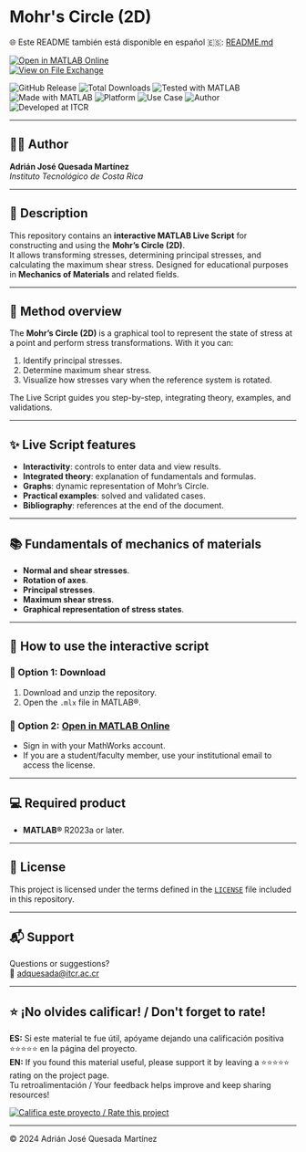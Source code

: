 # Mohr's Circle (2D)

🌐 Este README también está disponible en español 🇪🇸: [README.md](README.md)

[![Open in MATLAB Online](https://www.mathworks.com/images/responsive/global/open-in-matlab-online.svg)](https://matlab.mathworks.com/open/github/v1?repo=adriancrc/Circulo-de-Mohr)  
[![View on File Exchange](https://www.mathworks.com/matlabcentral/images/matlab-file-exchange.svg)](https://la.mathworks.com/matlabcentral/fileexchange/)  

![GitHub Release](https://img.shields.io/github/v/release/adriancrc/Circulo-de-Mohr)
![Total Downloads](https://img.shields.io/github/downloads/adriancrc/Circulo-de-Mohr/total)
![Tested with MATLAB](https://img.shields.io/endpoint?url=https%3A%2F%2Fraw.githubusercontent.com%2Fadriancrc%2FCirculo-de-Mohr%2Fmain%2Freport%2Fbadge%2Ftested_with.json)
![Made with MATLAB](https://img.shields.io/badge/Made%20with-MATLAB-blue)
![Platform](https://img.shields.io/badge/Platform-Windows%20%7C%20macOS%20%7C%20Linux-lightgrey)
![Use Case](https://img.shields.io/badge/Use-Educational-success)
![Author](https://img.shields.io/badge/Author-Adrián%20Quesada%20Martínez-blueviolet)
![Developed at ITCR](https://img.shields.io/badge/Developed%20at-ITCR-blue)

---

## 👨‍💻 Author
**Adrián José Quesada Martínez**  
*Instituto Tecnológico de Costa Rica*

---

## 📘 Description

This repository contains an **interactive MATLAB Live Script** for constructing and using the **Mohr’s Circle (2D)**.  
It allows transforming stresses, determining principal stresses, and calculating the maximum shear stress. Designed for educational purposes in **Mechanics of Materials** and related fields.

---

## 🧠 Method overview

The **Mohr’s Circle (2D)** is a graphical tool to represent the state of stress at a point and perform stress transformations. With it you can:

1. Identify principal stresses.
2. Determine maximum shear stress.
3. Visualize how stresses vary when the reference system is rotated.

The Live Script guides you step-by-step, integrating theory, examples, and validations.

---

## ✨ Live Script features

- **Interactivity**: controls to enter data and view results.
- **Integrated theory**: explanation of fundamentals and formulas.
- **Graphs**: dynamic representation of Mohr’s Circle.
- **Practical examples**: solved and validated cases.
- **Bibliography**: references at the end of the document.

---

## 📚 Fundamentals of mechanics of materials

- **Normal and shear stresses**.
- **Rotation of axes**.
- **Principal stresses**.
- **Maximum shear stress**.
- **Graphical representation of stress states**.

---

## 🚀 How to use the interactive script

### 🔹 Option 1: Download

1. Download and unzip the repository.
2. Open the `.mlx` file in MATLAB®.

### 🔹 Option 2: [Open in MATLAB Online](https://matlab.mathworks.com/open/github/v1?repo=adriancrc/Circulo-de-Mohr)

- Sign in with your MathWorks account.
- If you are a student/faculty member, use your institutional email to access the license.

---

## 💻 Required product

- **MATLAB®** R2023a or later.

---

## 📄 License

This project is licensed under the terms defined in the [`LICENSE`](LICENSE) file included in this repository.

---

## 📬 Support

Questions or suggestions?  
📧 [adquesada@itcr.ac.cr](mailto:adquesada@itcr.ac.cr)

---

## ⭐ ¡No olvides calificar! / Don't forget to rate!

**ES:** Si este material te fue útil, apóyame dejando una calificación positiva ⭐⭐⭐⭐⭐ en la página del proyecto.  
**EN:** If you found this material useful, please support it by leaving a ⭐⭐⭐⭐⭐ rating on the project page.  
Tu retroalimentación / Your feedback helps improve and keep sharing resources!

[![Califica este proyecto / Rate this project](https://img.shields.io/badge/★★★★★-Califica%20%7C%20Rate-blueviolet?style=for-the-badge)](https://la.mathworks.com/matlabcentral/fileexchange/181775-circulo-de-mohr)

---


© 2024 Adrián José Quesada Martínez
